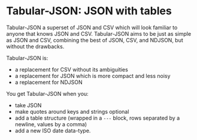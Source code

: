 # Tabular-JSON: JSON with tables

Tabular-JSON a superset of JSON and CSV which will look familiar to anyone that knows JSON and CSV. Tabular-JSON aims to be just as simple as JSON and CSV, combining the best of JSON, CSV, and NDJSON, but without the drawbacks.

Tabular-JSON is:

- a replacement for CSV without its ambiguities
- a replacement for JSON which is more compact and less noisy
- a replacement for NDJSON

You get Tabular-JSON when you:

- take JSON
- make quotes around keys and strings optional
- add a table structure (wrapped in a `---` block, rows separated by a newline, values by a comma)
- add a new ISO date data-type.
